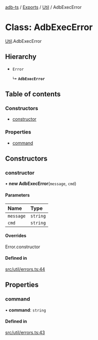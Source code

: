 [adb-ts](../README.md) / [Exports](../modules.md) / [Util](../modules/Util.md) / AdbExecError

# Class: AdbExecError

[Util](../modules/Util.md).AdbExecError

## Hierarchy

- `Error`

  ↳ **`AdbExecError`**

## Table of contents

### Constructors

- [constructor](Util.AdbExecError.md#constructor)

### Properties

- [command](Util.AdbExecError.md#command)

## Constructors

### constructor

• **new AdbExecError**(`message`, `cmd`)

#### Parameters

| Name | Type |
| :------ | :------ |
| `message` | `string` |
| `cmd` | `string` |

#### Overrides

Error.constructor

#### Defined in

[src/util/errors.ts:44](https://github.com/Maaaartin/adb-ts/blob/5393493/src/util/errors.ts#L44)

## Properties

### command

• **command**: `string`

#### Defined in

[src/util/errors.ts:43](https://github.com/Maaaartin/adb-ts/blob/5393493/src/util/errors.ts#L43)
